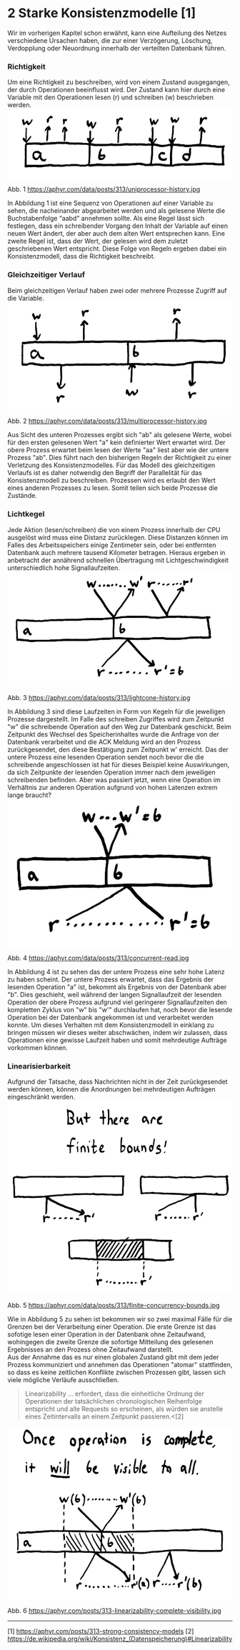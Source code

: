 # 2 Starke Konsistenzmodelle [1]
Wir im vorherigen Kapitel schon erwähnt, kann eine Aufteilung des Netzes verschiedene Ursachen haben, die zur einer Verzögerung, Löschung, Verdopplung oder Neuordnung innerhalb der verteilten Datenbank führen. 

### Richtigkeit
Um eine Richtigkeit zu beschreiben, wird von einem Zustand ausgegangen, der durch Operationen beeinflusst wird. Der Zustand kann hier durch eine Variable mit den Operationen lesen (r) und schreiben (w) beschrieben werden.
![Image of uniprocessor-history](/jepsen/images/uniprocessor-history.jpg)

Abb. 1 https://aphyr.com/data/posts/313/uniprocessor-history.jpg

In Abbildung 1 ist eine Sequenz von Operationen auf einer Variable zu sehen, die nacheinander abgearbeitet werden und als gelesene Werte die Buchstabenfolge “aabd” annehmen sollte. Als eine Regel lässt sich festlegen, dass ein schreibender Vorgang den Inhalt der Variable auf einen neuen Wert ändert, der aber auch dem alten Wert entsprechen kann. Eine zweite Regel ist, dass der Wert, der gelesen wird dem zuletzt geschriebenen Wert entspricht. 
Diese Folge von Regeln ergeben dabei ein Konsistenzmodell, dass die Richtigkeit beschreibt.

### Gleichzeitiger Verlauf
Beim gleichzeitigen Verlauf haben zwei oder mehrere Prozesse Zugriff auf die Variable. 
![Image of multiprocessor-history](/jepsen/images/multiprocessor-history.jpg)

Abb. 2 https://aphyr.com/data/posts/313/multiprocessor-history.jpg

Aus Sicht des unteren Prozesses ergibt sich "ab" als gelesene Werte, wobei für den ersten gelesenen Wert "a" kein definierter Wert erwartet wird. Der obere Prozess erwartet beim lesen der Werte "aa" liest aber wie der untere Prozess "ab". Dies führt nach den bisherigen Regeln der Richtigkeit zu einer Verletzung des Konsistenzmodelles. Für das Modell des gleichzeitigen Verlaufs ist es daher notwendig den Begriff der Parallelität für das Konsistenzmodell zu beschreiben. Prozessen wird es erlaubt den Wert eines anderen Prozesses zu lesen. Somit teilen sich beide Prozesse die Zustände.

### Lichtkegel
Jede Aktion (lesen/schreiben) die von einem Prozess innerhalb der CPU ausgelöst wird muss eine Distanz zurücklegen. Diese Distanzen können im Falles des Arbeitsspeichers einige Zentimeter sein, oder bei entfernten Datenbank auch mehrere tausend Kilometer betragen. Hieraus ergeben in anbetracht der annährend schnellen Übertragung mit Lichtgeschwindigkeit unterschiedlich hohe Signallaufzeiten.
![Image of lightcone-history](/jepsen/images/lightcone-history.jpg)

Abb. 3 https://aphyr.com/data/posts/313/lightcone-history.jpg

In Abbildung 3 sind diese Laufzeiten in Form von Kegeln für die jeweiligen Prozesse dargestellt. Im Falle des schreiben Zugriffes wird zum Zeitpunkt "w" die schreibende Operation auf den Weg zur Datenbank geschickt. Beim Zeitpunkt des Wechsel des Speicherinhaltes wurde die Anfrage von der Datenbank verarbeitet und die ACK Meldung wird an den Prozess zurückgesendet, den diese Bestätigung zum Zeitpunkt w' erreicht. Das der untere Prozess eine lesenden Operation sendet noch bevor die die schreibende angeschlossen ist hat für dieses Beispiel keine Auswirkungen, da sich Zeitpunkte der lesenden Operation immer nach dem jeweiligen schreibenden befinden. 
Aber was passiert jetzt, wenn eine Operation im Verhältnis zur anderen Operation aufgrund von hohen Latenzen extrem lange braucht?
![Image of concurrent-read](/jepsen/images/concurrent-read.jpg)

Abb. 4 https://aphyr.com/data/posts/313/concurrent-read.jpg

In Abbildung 4 ist zu sehen das der untere Prozess eine sehr hohe Latenz zu haben scheint. Der untere Prozess erwartet, dass das Ergebnis der lesenden Operation "a" ist, bekommt als Ergebnis von der Datenbank aber "b". Dies geschieht, weil während der langen Signallaufzeit der lesenden Operation der obere Prozess aufgrund viel geringerer Signallaufzeiten den kompletten Zyklus von "w" bis "w'" durchlaufen hat, noch bevor die lesende Operation bei der Datenbank angekommen ist und verarbeitet werden konnte.
Um dieses Verhalten mit dem Konsistenzmodell in einklang zu bringen müssen wir dieses weiter abschwächen, indem wir zulassen, dass Operationen eine gewisse Laufzeit haben und somit mehrdeutige Aufträge vorkommen können.

### Linearisierbarkeit
Aufgrund der Tatsache, dass Nachrichten nicht in der Zeit zurückgesendet werden können, können die Anordnungen bei mehrdeutigen Aufträgen eingeschränkt werden.
![Image of finite-concurrency-bounds](/jepsen/images/finite-concurrency-bounds.jpg)

Abb. 5 https://aphyr.com/data/posts/313/finite-concurrency-bounds.jpg

Wie in Abbildung 5 zu sehen ist bekommen wir so zwei maximal Fälle für die Grenzen bei der Verarbeitung einer Operation. Die erste Grenze ist das sofotige lesen einer Operation in der Datenbank ohne Zeitaufwand, wohingegen die zweite Grenze die sofortige Mitteilung des gelesenen Ergebnisses an den Prozess ohne Zeitaufwand darstellt.  
Aus der Annahme das es nur einen globalen Zustand gibt mit dem jeder Prozess kommuniziert und annehmen das Operationen "atomar" stattfinden, so dass es keine zeitlichen Konflikte zwischen Prozessen gibt, lassen sich viele mögliche Verläufe ausschließen.

>Linearizability ... erfordert, dass die einheitliche Ordnung der Operationen der tatsächlichen chronologischen Reihenfolge entspricht und alle Requests so erscheinen, als würden sie anstelle eines Zeitintervalls an einem Zeitpunkt passieren.<[2]


![Image of linearizability-complete-visibility](/jepsen/images/linearizability-complete-visibility.jpg)

Abb. 6 https://aphyr.com/posts/313-linearizability-complete-visibility.jpg

___________________________________________________________________________

[1] https://aphyr.com/posts/313-strong-consistency-models
[2] https://de.wikipedia.org/wiki/Konsistenz_(Datenspeicherung)#Linearizability
